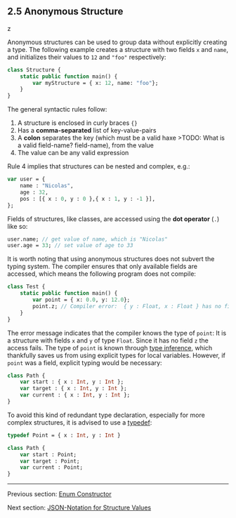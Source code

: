 ## 2.5 Anonymous Structure

z


Anonymous structures can be used to group data without explicitly creating a type. The following example creates a structure with two fields `x` and `name`, and initializes their values to `12` and `"foo"` respectively:

```haxe
class Structure {
	static public function main() {
		var myStructure = { x: 12, name: "foo"};
	}
}
```
The general syntactic rules follow:



1. A structure is enclosed in curly braces `{}` 
2. Has a **comma-separated** list of key-value-pairs
3. A **colon** separates the key (which must be a valid haxe >TODO: What is a valid field-name? field-name), from the value
4. The value can be any valid expression


Rule 4 implies that structures can be nested and complex, e.g.:

```haxe
var user = {
    name : "Nicolas",
    age : 32,
    pos : [{ x : 0, y : 0 },{ x : 1, y : -1 }],
};
```
Fields of structures, like classes, are accessed using the **dot operator** (`.`) like so:

```haxe
user.name; // get value of name, which is "Nicolas"
user.age = 33; // set value of age to 33
```
It is worth noting that using anonymous structures does not subvert the typing system. The compiler ensures that only available fields are accessed, which means the following program does not compile:

```haxe
class Test {
	static public function main() {
		var point = { x: 0.0, y: 12.0};
		point.z; // Compiler error:  { y : Float, x : Float } has no field z
	}
}
```
The error message indicates that the compiler knows the type of `point`: It is a structure with fields `x` and `y` of type `Float`. Since it has no field `z` the access fails.
The type of `point` is known through [type inference](3.6-Type_Inference.md), which thankfully saves us from using explicit types for local variables. However, if `point` was a field, explicit typing would be necessary:

```haxe
class Path {
    var start : { x : Int, y : Int };
    var target : { x : Int, y : Int };
    var current : { x : Int, y : Int };
}
```
To avoid this kind of redundant type declaration, especially for more complex structures, it is advised to use a [typedef](3.1-Typedef.md):

```haxe
typedef Point = { x : Int, y : Int }

class Path {
    var start : Point;
    var target : Point;
    var current : Point;
}
```

---

Previous section: [Enum Constructor](2.4.1-Enum_Constructor.md)

Next section: [JSON-Notation for Structure Values](2.5.1-JSON-Notation_for_Structure_Values.md)